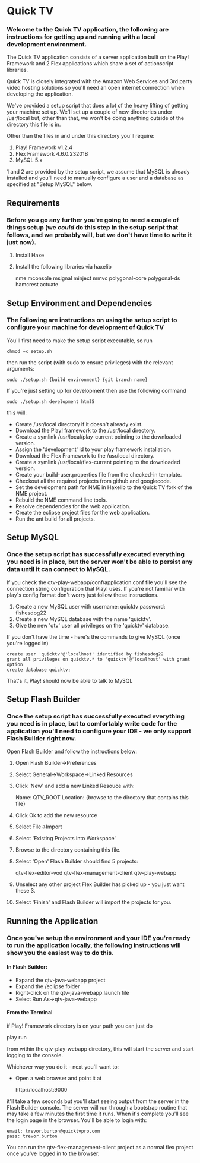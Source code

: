 # Quick TV

### Welcome to the Quick TV application, the following are instructions for getting up and running with a local development environment.

The Quick TV application consists of a server application built on the Play! Framework and 2 Flex applications which share a set of actionscript libraries.

Quick TV is closely integrated with the Amazon Web Services and 3rd party video hosting solutions so you'll need an open internet connection when developing the application.
	
We've provided a setup script that does a lot of the heavy lifting of getting your machine set up. We'll set up a couple of new directories under /usr/local but, other than that, we won't be doing anything outside of the directory this file is in.
	
Other than the files in and under this directory you'll require:
	
1. Play! Framework v1.2.4 
2. Flex Framework 4.6.0.23201B
3. MySQL 5.x
	
1 and 2 are provided by the setup script, we assume that MySQL is already installed and you'll need to manually configure a user and a database as specified at "Setup MySQL" below.

## Requirements

### Before you go any further you're going to need a couple of things setup (we _could_ do this step in the setup script that follows, and we probably will, but we don't have time to write it just now).

1. Install Haxe
2. Install the following libraries via haxelib

	nme
	mconsole
	msignal
	minject
	mmvc
	polygonal-core
	polygonal-ds
	hamcrest
	actuate

## Setup Environment and Dependencies

### The following are instructions on using the setup script to configure your machine for development of Quick TV

You'll first need to make the setup script executable, so run
	
	chmod +x setup.sh
	
then run the script (with sudo to ensure privileges) with the relevant arguments:
	
	sudo ./setup.sh {build environment} {git branch name}

If you're just setting up for development then use the following command
	
	sudo ./setup.sh development html5
	
this will:
	
* Create /usr/local directory if it doesn't already exist.
* Download the Play! framework to the /usr/local directory.
* Create a symlink /usr/local/play-current pointing to the downloaded version.
* Assign the 'development' id to your play framework installation.
* Download the Flex Framework to the /usr/local directory.
* Create a symlink /usr/local/flex-current pointing to the downloaded version.
* Create your build-user.properties file from the checked-in template.
* Checkout all the required projects from github and googlecode.
* Set the development path for NME in Haxelib to the Quick TV fork of the NME project.
* Rebuild the NME command line tools.
* Resolve dependencies for the web application.
* Create the eclipse project files for the web application.
* Run the ant build for all projects.

## Setup MySQL

### Once the setup script has successfully executed everything you need is in place, but the server won't be able to persist any data until it can connect to MySQL.

If you check the qtv-play-webapp/conf/application.conf file you'll see the connection string configuration that Play! uses. If you're not familiar with play's config format don't worry just follow these instructions.

1. Create a new MySQL user with username: quicktv password: fishesdog22 
2. Create a new MySQL database with the name 'quicktv'.
3. Give the new 'qtv' user all privileges on the 'quicktv' database.

If you don't have the time - here's the commands to give MySQL (once you're logged in)

	create user 'quicktv'@'localhost' identified by fishesdog22
	grant all privileges on quicktv.* to 'quicktv'@'localhost' with grant option
	create database quicktv;

That's it, Play! should now be able to talk to MySQL

## Setup Flash Builder

### Once the setup script has successfully executed everything you need is in place, but to comfortably write code for the application you'll need to configure your IDE - we only support Flash Builder right now.

Open Flash Builder and follow the instructions below:
	
1. Open Flash Builder->Preferences
2. Select General->Workspace->Linked Resources
3. Click 'New' and add a new Linked Resouce with:
	
	Name: QTV_ROOT
	Location: {browse to the directory that contains this file}
	
4. Click Ok to add the new resource
5. Select File->Import
6. Select 'Existing Projects into Workspace'
7. Browse to the directory containing this file.
8. Select 'Open' Flash Builder should find 5 projects:
	
	qtv-flex-editor-vod
	qtv-flex-management-client
	qtv-play-webapp
	
9. Unselect any other project Flex Builder has picked up - you just want these 3.
10. Select 'Finish' and Flash Builder will import the projects for you.

## Running the Application

### Once you've setup the environment and your IDE you're ready to run the application locally, the following instructions will show you the easiest way to do this.

#### In Flash Builder:
	
* Expand the qtv-java-webapp project
* Expand the /eclipse folder
* Right-click on the qtv-java-webapp.launch file
* Select Run As->qtv-java-webapp

#### From the Terminal

if Play! Framework directory is on your path you can just do

play run

from within the qtv-play-webapp directory, this will start the server and start logging to the console.

Whichever way you do it - next you'll want to:

* Open a web browser and point it at
	
	http://localhost:9000
	
it'll take a few seconds but you'll start seeing output from the server in the Flash Builder console. The server will run through a bootstrap routine that may take a few minutes the first time it runs. When it's complete you'll see the login page in the browser. You'll be able to login with:
	
	email: trevor.burton@quicktvpro.com
	pass: trevor.burton
	
You can run the qtv-flex-management-client project as a normal flex project once you've logged in to the browser.